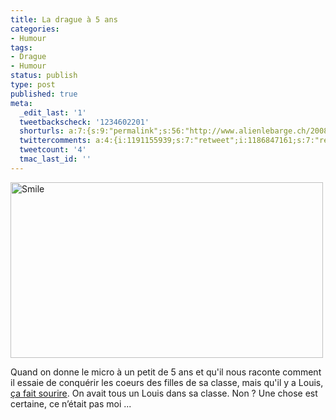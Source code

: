 ```yaml
---
title: La drague à 5 ans
categories:
- Humour
tags:
- Drague
- Humour
status: publish
type: post
published: true
meta:
  _edit_last: '1'
  tweetbackscheck: '1234602201'
  shorturls: a:7:{s:9:"permalink";s:56:"http://www.alienlebarge.ch/2008/04/03/la-drague-a-5-ans/";s:7:"tinyurl";s:25:"http://tinyurl.com/cklzyc";s:4:"isgd";s:17:"http://is.gd/iK8r";s:5:"bitly";s:18:"http://bit.ly/YxHH";s:5:"snipr";s:22:"http://snipr.com/bgw5o";s:5:"snurl";s:22:"http://snurl.com/bgw5o";s:7:"snipurl";s:24:"http://snipurl.com/bgw5o";}
  twittercomments: a:4:{i:1191155939;s:7:"retweet";i:1186847161;s:7:"retweet";i:1186678639;s:7:"retweet";i:1186662253;s:7:"retweet";}
  tweetcount: '4'
  tmac_last_id: ''
---
```

<img class="alignnone size-full wp-image-486" title="Smile" src="https://dlgjp9x71cipk.cloudfront.net/2008/04/petitnicolas.png" alt="Smile" width="500" height="281" />

Quand on donne le micro à un petit de 5 ans et qu'il nous raconte comment il essaie de conquérir les coeurs des filles de sa classe, mais qu'il y a Louis, <a title="Il en peu plus" href="http://youtube.com/watch?v=HvqmVPvEodY">ça fait sourire</a>.
On avait tous un Louis dans sa classe. Non ?
Une chose est certaine, ce n’était pas moi ... 

 
